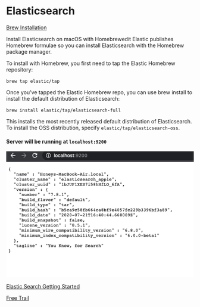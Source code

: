 # Elasticsearch

[Brew Installation](https://www.elastic.co/guide/en/elasticsearch/reference/current/brew.html)

Install Elasticsearch on macOS with Homebrewedit
Elastic publishes Homebrew formulae so you can install Elasticsearch with the Homebrew package manager.

To install with Homebrew, you first need to tap the Elastic Homebrew repository:

```
brew tap elastic/tap
```
Once you’ve tapped the Elastic Homebrew repo, you can use brew install to install the default distribution of Elasticsearch:

```
brew install elastic/tap/elasticsearch-full
```
This installs the most recently released default distribution of Elasticsearch. To install the OSS distribution, specify ```elastic/tap/elasticsearch-oss```.

#### Server will be running at ```localhost:9200```

![alt text](https://github.com/abhishek-honey/elastic-search/blob/main/images/elastic_running.png?raw=true)

[Elastic Search Getting Started](https://www.elastic.co/guide/en/elasticsearch/reference/current/getting-started.html)

[Free Trail](https://www.elastic.co/downloads/)
